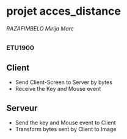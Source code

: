# projet acces_distance
<div>
  <h6>RAZAFIMBELO Mirija Marc</h6>
  <h3>ETU1900</h3>
</div>

## Client 
* Send Client-Screen to Server by bytes
* Receive the Key and Mouse event

## Serveur
* Send the key and Mouse event to Client
* Transform bytes sent by Client to Image
